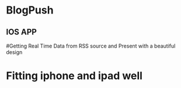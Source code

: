 # BlogPush

## IOS APP

#Getting Real Time Data from RSS source and Present with a beautiful design 
# Fitting iphone and ipad well 
